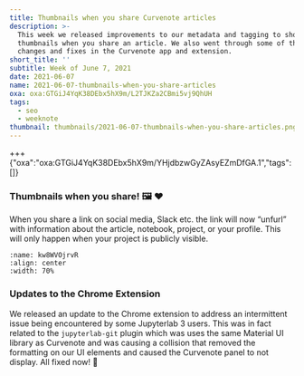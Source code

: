 ```yaml
---
title: Thumbnails when you share Curvenote articles
description: >-
  This week we released improvements to our metadata and tagging to show
  thumbnails when you share an article. We also went through some of the recent
  changes and fixes in the Curvenote app and extension.
short_title: ''
subtitle: Week of June 7, 2021
date: 2021-06-07
name: 2021-06-07-thumbnails-when-you-share-articles
oxa: oxa:GTGiJ4YqK38DEbx5hX9m/L2TJKZa2CBmi5vj9QhUH
tags:
  - seo
  - weeknote
thumbnail: thumbnails/2021-06-07-thumbnails-when-you-share-articles.png
---
```


+++ {"oxa":"oxa:GTGiJ4YqK38DEbx5hX9m/YHjdbzwGyZAsyEZmDfGA.1","tags":[]}

### Thumbnails when you share! 🖼️ ❤️

When you share a link on social media, Slack etc. the link will now “unfurl” with information about the article, notebook, project, or your profile. This will only happen when your project is publicly visible.

```{figure} images/GTGiJ4YqK38DEbx5hX9m-5DAMTDuAR2FPqQhN2JuD-v1.png
:name: kw8WVOjrvR
:align: center
:width: 70%
```

### Updates to the Chrome Extension

We released an update to the Chrome extension to address an intermittent issue being encountered by some Jupyterlab 3 users. This was in fact related to the `jupyterlab-git` plugin which was uses the same Material UI library as Curvenote and was causing a collision that removed the formatting on our UI elements and caused the Curvenote panel to not display. All fixed now! 🙂
